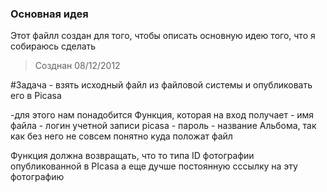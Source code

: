 ###   Основная идея

Этот файлл создан  для того, чтобы описать основную идею того, что я собираюсь 
сделать 
> Созднан  08/12/2012 

#Задача -  взять исходный файл из файловой системы и опубликовать его в Picasa 

-для этого нам понадобится Функция, которая на вход получает 
     - имя файла
     - логин учетной записи picasa
     - пароль
     - название Альбома, так как без него не совсем понятно куда положат файл 

Функция должна возвращать, что  то  типа ID фотографии опубликованной в PIcasa
а  еще  дучше постоянную сссылку на эту фотографию
